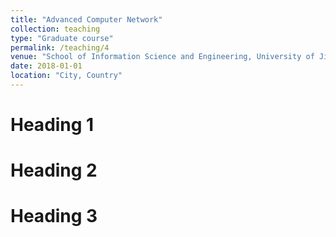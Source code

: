 ```yaml
---
title: "Advanced Computer Network"
collection: teaching
type: "Graduate course"
permalink: /teaching/4
venue: "School of Information Science and Engineering, University of Jinan"
date: 2018-01-01
location: "City, Country"
---
```


Heading 1
======

Heading 2
======

Heading 3
======
